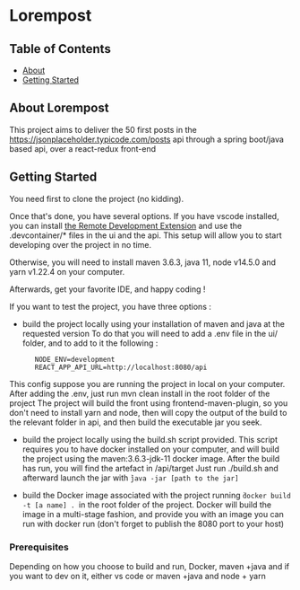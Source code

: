 # Lorempost

## Table of Contents

- [About](#about)
- [Getting Started](#getting_started)

## About <a name = "about">Lorempost</a>

This project aims to deliver the 50 first posts in the https://jsonplaceholder.typicode.com/posts api through a spring boot/java based api, over a react-redux front-end


## Getting Started <a name = "getting_started"></a>

You need first to clone the project (no kidding).

Once that's done, you have several options. If you have vscode installed, you can install [the Remote Development Extension](https://code.visualstudio.com/docs/remote/remote-overview) and use the .devcontainer/* files in the ui and the api.
This setup will allow you to start developing over the project in no time.

Otherwise, you will need to install maven 3.6.3, java 11, node v14.5.0 and yarn v1.22.4 on your computer.

Afterwards, get your favorite IDE, and happy coding !

If you want to test the project, you have three options :
   
   - build the project locally using your installation of maven and java at the requested version
      To do that you will need to add a .env file in the ui/ folder, and to add to it the following :
    
      ```
         NODE_ENV=development
         REACT_APP_API_URL=http://localhost:8080/api
      ```
      

   This config suppose you are running the project in local on your computer.
    After adding the .env, just run mvn clean install in the root folder of the project 
    The project will build the front using frontend-maven-plugin, so you don't need to install yarn and node,
    then will copy the output of the build to the relevant folder in api, and then build the executable jar you seek.
   
   - build the project locally using the build.sh script provided.
    This script requires you to have docker installed on your computer, and will build the project using the maven:3.6.3-jdk-11 docker image. 
    After the build has run, you will find the artefact in /api/target
    Just run ./build.sh and afterward launch the jar with `̀java -jar [path to the jar]`
   
   - build the Docker image associated with the project running `̀docker build -t [a name] . `in the root folder of the project. Docker will build the image in a multi-stage fashion, and provide you with an image you can run with docker run (don't forget to publish the 8080 port to your host)      

### Prerequisites

Depending on how you choose to build and run, Docker, maven +java and if you want to dev on it, either vs code or maven +java and node + yarn

